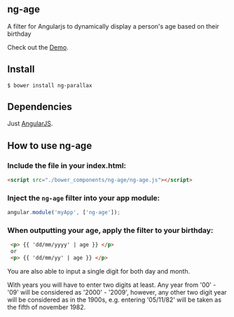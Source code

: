 ng-age
---------
A filter for Angularjs to dynamically display a person's age based on their birthday

Check out the [Demo](http://thebeardydeveloper.com/ng-age).

Install
-------

    $ bower install ng-parallax
    
Dependencies
------------
Just [AngularJS](https://github.com/angular/angular.js).

## How to use ng-age


### Include the file in your index.html:
``` html
<script src="./bower_components/ng-age/ng-age.js"></script>
```

### Inject the `ng-age` filter into your app module:

```javascript
angular.module('myApp', ['ng-age']);
```

### When outputting your age, apply the filter to your birthday:
``` html
 <p> {{ 'dd/mm/yyyy' | age }} </p> 
 or 
 <p> {{ 'dd/mm/yy' | age }} </p>
```

You are also able to input a single digit for both day and month.

With years you will have to enter two digits at least. Any year from '00' - '09' will be considered as '2000' - '2009', however, any other two digit year will be considered as in the 1900s, e.g. entering '05/11/82' will be taken as the fifth of november 1982.
